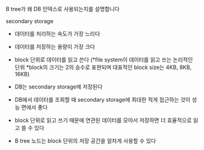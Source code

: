 B tree가 왜 DB 인덱스로 사용되는지를 설명합니다

secondary storage

* 데이터를 처리하는 속도가 가장 느리다
* 데이터를 저장하는 용량이 가장 크다
* block 단위로 데이터를 읽고 쓴다
  (*file system이 데이터를 읽고 쓰는 논리적인 단위
   *block의 크기는 2의 승수로 표현되며 대표적인 block size는 4KB, 8KB, 16KB)

* DB는 secondary storage에 저장된다
* DB에서 데이터를 조회할 때 secondary storage에 최대한 적게 접근하는 것이 성능 면에서 좋다
* block 단위로 읽고 쓰기 때문에 연관된 데이터를 모아서 저장하면 더 효율적으로 읽고 쓸 수 있다 

* B tree 노드는 block 단위의 저장 공간을 알차게 사용할 수 있다 

